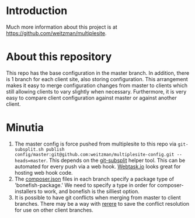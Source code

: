 Introduction
================
Much more information about this project is at https://github.com/weitzman/multiplesite.

About this repository
================
 This repo has the base configuration in the master branch. In addition, there is 1 branch for each client site, also storing configuration. This arrangement makes it easy to merge configuration changes from master to clients which still allowing clients to vary slightly when necessary. Furthermore, it is very easy to compare client configuration against master or against another client.

Minutia
==============

1. The master config is force pushed from multiplesite to this repo via `git-subsplit.sh publish config/master:git@github.com:weitzman/multiplesite-config.git --heads=master`. This depends on the [git-subsplit](https://github.com/dflydev/git-subsplit/) helper tool. This can be automated for every push via a web hook. [Webtask.io](https://webtask.io/) looks great for hosting web hook code.
1. The [composer.json](https://github.com/weitzman/multiplesite-config/blob/alpha/composer.json) files in each branch specify a package type of 'bonefish-package.' We need to specify a type in order for composer-installers to work, and bonefish is the silliest option.
1. It is possible to have git conflicts when merging from master to client branches. There may be a way with [rerere](https://medium.com/@porteneuve/fix-conflicts-only-once-with-git-rerere-7d116b2cec67#.cofpprewi) to save the conflict resolution for use on other client branches.
